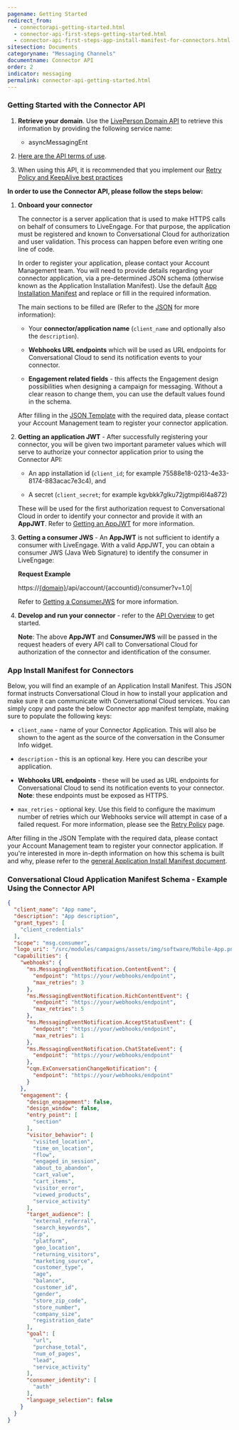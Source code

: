 ```yaml
---
pagename: Getting Started
redirect_from:
  - connectorapi-getting-started.html
  - connector-api-first-steps-getting-started.html
  - connector-api-first-steps-app-install-manifest-for-connectors.html
sitesection: Documents
categoryname: "Messaging Channels"
documentname: Connector API
order: 2
indicator: messaging
permalink: connector-api-getting-started.html
---
```


### Getting Started with the Connector API

1. **Retrieve your domain**. Use the [LivePerson Domain API](agent-domain-domain-api.html) to retrieve this information by providing the following service name:

	* asyncMessagingEnt

2. [Here are the API terms of use](https://www.liveperson.com/policies/apitou).

3. When using this API, it is recommended that you implement our [Retry Policy and KeepAlive best practices](guides-retry-policy.html)

[comment]: <> (guides-retry-policy.html needs to be updated with Connector API as well)


**In order to use the Connector API, please follow the steps below:**

1. **Onboard your connector**

	The connector is a server application that is used to make HTTPS calls on behalf of consumers to LiveEngage. For that purpose, the application must be registered and known to Conversational Cloud for authorization and user validation. This process can happen before even writing one line of code.

	In order to register your application, please contact your Account Management team. You will need to provide details regarding your connector application, via a pre-determined JSON schema (otherwise known as the Application Installation Manifest). Use the default [App Installation Manifest](#app-install-manifest-for-connectors) and replace or fill in the required information.

	The main sections to be filled are (Refer to the [JSON](#app-install-manifest-for-connectors) for more information):

	* Your **connector/application name** (`client_name` and optionally also the `description`).

	* **Webhooks URL endpoints** which will be used as URL endpoints for Conversational Cloud to send its notification events to your connector.

	* **Engagement related fields** - this affects the Engagement design possibilities when designing a campaign for messaging. Without a clear reason to change them, you can use the default values found in the schema.

	After filling in the [JSON Template](#app-install-manifest-for-connectors) with the required data, please contact your Account Management team to register your connector application.

2. **Getting an application JWT** - After successfully registering your connector, you will be given two important parameter values which will serve to authorize your connector application prior to using the Connector API:

	* An app installation id (`client_id`; for example 75588e18-0213-4e33-8174-883acac7e3c4), and

	* A secret (`client_secret`; for example kgvbkk7glku72jgtmpi6l4a872)

	These will be used for the first authorization request to Conversational Cloud in order to identify your connector and provide it with an **AppJWT**. Refer to [Getting an AppJWT](connector-api-send-api-authorization-and-authentication.html#get-appjwt) for more information.

3. **Getting a consumer JWS** - An **AppJWT** is not sufficient to identify a consumer with LiveEngage. With a valid AppJWT, you can obtain a consumer JWS (Java Web Signature) to identify the consumer in LiveEngage:

	**Request Example**

	 https://[{domain}](/agent-domain-domain-api.html)/api/account/{accountid}/consumer?v=1.0|

	Refer to [Getting a ConsumerJWS](connector-api-send-api-authorization-and-authentication.html#get-consumerjwt) for more information.

4. **Develop and run your connector** - refer to the [API Overview](connector-api-overview.html) to get started.

	**Note**: The above **AppJWT** and **ConsumerJWS** will be passed in the request headers of every API call to Conversational Cloud for authorization of the connector and identification of the consumer.

### App Install Manifest for Connectors

Below, you will find an example of an Application Install Manifest. This JSON format instructs Conversational Cloud in how to install your application and make sure it can communicate with Conversational Cloud services. You can simply copy and paste the below Connector app manifest template, making sure to populate the following keys:

* `client_name`  - name of your Connector Application. This will also be shown to the agent as the source of the conversation in the Consumer Info widget.

* `description` - this is an optional key. Here you can describe your application.

* **Webhooks URL endpoints** - these will be used as URL endpoints for Conversational Cloud to send its notification events to your connector. **Note**: these endpoints must be exposed as HTTPS.

* `max_retries` - optional key. Use this field to configure the maximum number of retries which our Webhooks service will attempt in case of a failed request. For more information, please see the [Retry Policy](webhooks-retrypolicy.html) page.

After filling in the JSON Template with the required data, please contact your Account Management team to register your connector application. If you're interested in more in-depth information on how this schema is built and why, please refer to the [general Application Install Manifest document](guides-le-applications-installing.html).

### Conversational Cloud Application Manifest Schema - Example Using the Connector API

```json
{
  "client_name": "App name",
  "description": "App description",
  "grant_types": [
    "client_credentials"
  ],
  "scope": "msg.consumer",
  "logo_uri": "/src/modules/campaigns/assets/img/software/Mobile-App.png",
  "capabilities": {
    "webhooks": {
      "ms.MessagingEventNotification.ContentEvent": {
        "endpoint": "https://your/webhooks/endpoint",
        "max_retries": 3
      },
      "ms.MessagingEventNotification.RichContentEvent": {
        "endpoint": "https://your/webhooks/endpoint",
        "max_retries": 5
      },
      "ms.MessagingEventNotification.AcceptStatusEvent": {
        "endpoint": "https://your/webhooks/endpoint",
        "max_retries": 1
      },
      "ms.MessagingEventNotification.ChatStateEvent": {
        "endpoint": "https://your/webhooks/endpoint"
      },
      "cqm.ExConversationChangeNotification": {
        "endpoint": "https://your/webhooks/endpoint"
      }
    },
    "engagement": {
      "design_engagement": false,
      "design_window": false,
      "entry_point": [
        "section"
      ],
      "visitor_behavior": [
        "visited_location",
        "time_on_location",
        "flow",
        "engaged_in_session",
        "about_to_abandon",
        "cart_value",
        "cart_items",
        "visitor_error",
        "viewed_products",
        "service_activity"
      ],
      "target_audience": [
        "external_referral",
        "search_keywords",
        "ip",
        "platform",
        "geo_location",
        "returning_visitors",
        "marketing_source",
        "customer_type",
        "age",
        "balance",
        "customer_id",
        "gender",
        "store_zip_code",
        "store_number",
        "company_size",
        "registration_date"
      ],
      "goal": [
        "url",
        "purchase_total",
        "num_of_pages",
        "lead",
        "service_activity"
      ],
      "consumer_identity": [
        "auth"
      ],
      "language_selection": false
    }
  }
}
```
